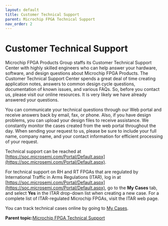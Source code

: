 ```yaml
---
layout: default
title: Customer Technical Support
parent: Microchip FPGA Technical Support
nav_order: 2
---
```


# Customer Technical Support

Microchip FPGA Products Group staffs its Customer Technical Support Center with highly skilled engineers who can help answer your hardware, software, and design questions about Microchip FPGA Products. The Customer Technical Support Center spends a great deal of time creating application notes, answers to common design cycle questions, documentation of known issues, and various FAQs. So, before you contact us, please visit our online resources. It is very likely we have already answered your questions.

You can communicate your technical questions through our Web portal and receive answers back by email, fax, or phone. Also, if you have design problems, you can upload your design files to receive assistance. We constantly monitor the cases created from the web portal throughout the day. When sending your request to us, please be sure to include your full name, company name, and your contact information for efficient processing of your request.

Technical support can be reached at [https://soc.microsemi.com/Portal/Default.aspx](https://soc.microsemi.com/Portal/Default.aspx).

For technical support on RH and RT FPGAs that are regulated by International Traffic in Arms Regulations \(ITAR\), log in at [https://soc.microsemi.com/Portal/Default.aspx](https://soc.microsemi.com/Portal/Default.aspx), go to the **My Cases** tab, and select **Yes** in the ITAR drop-down list when creating a new case. For a complete list of ITAR-regulated Microchip FPGAs, visit the ITAR web page.



You can track technical cases online by going to [My Cases](http://www.microsemi.com/soc/mycases/).

**Parent topic:**[Microchip FPGA Technical Support](GUID-F9CF799C-7DEB-461F-9D6C-2A3F3C910ACF.md)

